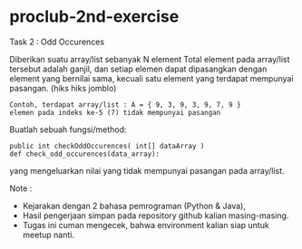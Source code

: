 # proclub-2nd-exercise

Task 2 : Odd Occurences

Diberikan suatu array/list sebanyak N element
Total element pada array/list tersebut adalah ganjil, dan setiap elemen dapat dipasangkan dengan element yang bernilai sama, kecuali satu element yang terdapat mempunyai pasangan. (hiks hiks jomblo)

    Contoh, terdapat array/list : A = { 9, 3, 9, 3, 9, 7, 9 }
    elemen pada indeks ke-5 (7) tidak mempunyai pasangan

    
Buatlah sebuah fungsi/method:

    public int checkOddOccurences( int[] dataArray )
    def check_odd_occurences(data_array):

yang mengeluarkan nilai yang tidak mempunyai pasangan pada array/list.

Note : 
* Kejarakan dengan 2 bahasa pemrograman (Python & Java),
* Hasil pengerjaan simpan pada repository github kalian masing-masing.
* Tugas ini cuman mengecek, bahwa environment kalian siap untuk meetup nanti.
